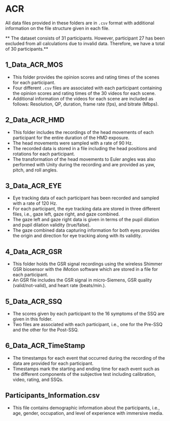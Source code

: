 # ACR

All data files provided in these folders are in `.csv` format with additional information on the file structure given in each file.

** The dataset consists of 31 participants. However, participant 27 has been excluded from all calculations due to invalid data. Therefore, we have a total of 30 participants.**
  
## 1_Data_ACR_MOS

* This folder provides the opinion scores and rating times of the scenes for each participant.
* Four different `.csv` files are associated with each participant containing the opinion scores and rating times of the 30 videos for each scene.  
* Additional information of the videos for each scene are included as follows: Resolution, QP, duration, frame rate (fps), and bitrate (Mbps).
   

## 2_Data_ACR_HMD

* This folder includes the recordings of the head movements of each participant for the entire duration of the HMD exposure.
* The head movements were sampled with a rate of 90 Hz.
* The recorded data is stored in a file including the head positions and rotations for each participant.
* The transformation of the head movements to Euler angles was also performed with Unity during the recording and are provided as yaw, pitch, and roll angles.  
    

## 3_Data_ACR_EYE

* Eye tracking data of each participant has been recorded and sampled with a rate of 120 Hz.
* For each participant, the eye tracking data are stored in three different files, i.e., gaze left, gaze right, and gaze combined.
* The gaze left and gaze right data is given in terms of the pupil dilation and pupil dilation validity (true/false).
* The gaze combined data capturing information for both eyes provides the origin and direction for eye tracking along with its validity.
    
    
## 4_Data_ACR_GSR

* This folder holds the GSR signal recordings using the wireless Shimmer GSR biosensor with the iMotion software which are stored in a file for each participant.
* An GSR file includes the GSR signal in micro-Siemens, GSR quality (valid/not-valid), and heart rate (beats/min.).
    
    
## 5_Data_ACR_SSQ

* The scores given by each participant to the 16 symptoms of the SSQ are given in this folder.
* Two files are associated with each participant, i.e., one for the Pre-SSQ and the other for the Post-SSQ.
    

## 6_Data_ACR_TimeStamp

* The timestamps for each event that occurred during the recording of the data are provided for each participant.
* Timestamps mark the starting and ending time for each event such as the different components of the subjective test including calibration, video, rating, and SSQs.

## Participants_Information.csv

* This file contains demographic information about the participants, i.e., age, gender, occupation, and level of experience with immersive media.



